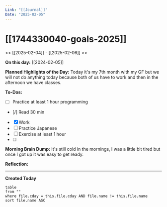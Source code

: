 ```yaml
---
Link: "[[Journal]]"
Date: "2025-02-05"
---
```

# [[1744330040-goals-2025]]

<< [[2025-02-04]] - [[2025-02-06]] >>

**On this day:** [[2024-02-05]]

**Planned Highlights of the Day:**
Today it's my 7th month with my GF but we will not do anything today because both of us have to work and then in the afternoon we have classes.

**To-Dos:**
- [ ] Practice at least 1 hour programming
- [/] Read 30 min
- [x] Work
- [ ] Practice Japanese
- [ ] Exercise at least 1 hour
- [ ] 

**Morning Brain Dump:**
It's still cold in the mornings, I was a little bit tired but once I got up it was easy to get ready.

**Reflection:**


---
**Created Today**
```dataview
table
from ""
where file.cday = this.file.cday AND file.name != this.file.name
sort file.name ASC
```
